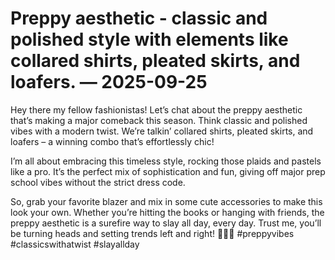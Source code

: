 # Preppy aesthetic - classic and polished style with elements like collared shirts, pleated skirts, and loafers. — 2025-09-25

Hey there my fellow fashionistas! Let’s chat about the preppy aesthetic that’s making a major comeback this season. Think classic and polished vibes with a modern twist. We’re talkin’ collared shirts, pleated skirts, and loafers – a winning combo that’s effortlessly chic!

I’m all about embracing this timeless style, rocking those plaids and pastels like a pro. It’s the perfect mix of sophistication and fun, giving off major prep school vibes without the strict dress code.

So, grab your favorite blazer and mix in some cute accessories to make this look your own. Whether you’re hitting the books or hanging with friends, the preppy aesthetic is a surefire way to slay all day, every day. Trust me, you’ll be turning heads and setting trends left and right! 💁‍♀️✨ #preppyvibes #classicswithatwist #slayallday